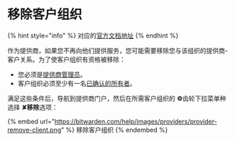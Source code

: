 # 移除客户组织

{% hint style="info" %}
对应的[官方文档地址](https://bitwarden.com/help/article/client-org-removal/)
{% endhint %}

作为提供商，如果您不再向他们提供服务，您可能需要移除您与该组织的提供商-客户关系。为了使客户组织有资格被移除：

* 您必须是[提供商管理员](provider-users.md#provider-user-types)。
* 客户组织必须至少有一名[已确认的所有者](../organizations/user-management.md#onboard-users)。

满足这些条件后，导航到提供商门户，然后在所需客户组织的 **⚙️**齿轮下拉菜单种选择 **✘移除**选项：

{% embed url="https://bitwarden.com/help/images/providers/provider-remove-client.png" %}
移除客户组织
{% endembed %}
